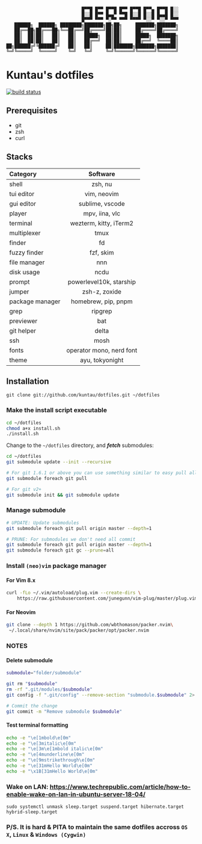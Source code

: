 
                                █▀▀█ █▀▀ █▀▀█ █▀▀ █▀▀█ █▀▀▄ █▀▀█ █░░ 
                                █░░█ █▀▀ █▄▄▀ ▀▀█ █░░█ █░░█ █▄▄█ █░░ 
                                █▀▀▀ ▀▀▀ ▀░▀▀ ▀▀▀ ▀▀▀▀ ▀░░▀ ▀░░▀ ▀▀▀
       ██████╗  ██████╗ ████████╗███████╗██╗██╗     ███████╗███████╗
       ██╔══██╗██╔═══██╗╚══██╔══╝██╔════╝██║██║     ██╔════╝██╔════╝
       ██║  ██║██║   ██║   ██║   █████╗  ██║██║     █████╗  ███████╗
       ██║  ██║██║   ██║   ██║   ██╔══╝  ██║██║     ██╔══╝  ╚════██║
    ██╗██████╔╝╚██████╔╝   ██║   ██║     ██║███████╗███████╗███████║
    ╚═╝╚═════╝  ╚═════╝    ╚═╝   ╚═╝     ╚═╝╚══════╝╚══════╝╚══════╝

# Kuntau's dotfiles

[![build status](https://img.shields.io/travis/kuntau/dotfiles.svg?style=flat-square)](https://travis-ci.org/kuntau/dotfiles)

## Prerequisites

- git
- zsh
- curl

## Stacks

| Category        | Software                 |
| :-------        | :---------:              |
| shell           | zsh, nu                  |
| tui editor      | vim, neovim              |
| gui editor      | sublime, vscode          |
| player          | mpv, iina, vlc           |
| terminal        | wezterm, kitty, iTerm2   |
| multiplexer     | tmux                     |
| finder          | fd                       |
| fuzzy finder    | fzf, skim                |
| file manager    | nnn                      |
| disk usage      | ncdu                     |
| prompt          | powerlevel10k, starship  |
| jumper          | zsh-z, zoxide            |
| package manager | homebrew, pip, pnpm      |
| grep            | ripgrep                  |
| previewer       | bat                      |
| git helper      | delta                    |
| ssh             | mosh                     |
| fonts           | operator mono, nerd font |
| theme           | ayu, tokyonight          |


## Installation

`git clone git://github.com/kuntau/dotfiles.git ~/dotfiles`

### Make the install script executable

```bash
cd ~/dotfiles
chmod a+x install.sh
./install.sh
```

Change to the `~/dotfiles` directory, and ***fetch*** submodules:

```bash
cd ~/dotfiles
git submodule update --init --recursive

# For git 1.6.1 or above you can use something similar to easy pull all submodule:
git submodule foreach git pull

# For git v2+
git submodule init && git submodule update

```

### Manage submodule

```bash
# UPDATE: Update submodules
git submodule foreach git pull origin master --depth=1

# PRUNE: For submodules we don't need all commit
git submodule foreach git pull origin master --depth=1
git submodule foreach git gc --prune=all
```

### Install `(neo)vim` package manager

#### For Vim 8.x

```bash
curl -fLo ~/.vim/autoload/plug.vim --create-dirs \
    https://raw.githubusercontent.com/junegunn/vim-plug/master/plug.vim
```

#### For Neovim

```bash
git clone --depth 1 https://github.com/wbthomason/packer.nvim\
 ~/.local/share/nvim/site/pack/packer/opt/packer.nvim

```

### NOTES

#### Delete submodule

```bash
submodule="folder/submodule"

git rm "$submodule"
rm -rf ".git/modules/$submodule"
git config -f ".git/config" --remove-section "submodule.$submodule" 2> /dev/null

# Commit the change
git commit -m "Remove submodule $submodule"
```

#### Test terminal formatting

```bash
echo -e "\e[1mbold\e[0m"
echo -e "\e[3mitalic\e[0m"
echo -e "\e[3m\e[1mbold italic\e[0m"
echo -e "\e[4munderline\e[0m"
echo -e "\e[9mstrikethrough\e[0m"
echo -e "\e[31mHello World\e[0m"
echo -e "\x1B[31mHello World\e[0m"
```

### Wake on LAN: https://www.techrepublic.com/article/how-to-enable-wake-on-lan-in-ubuntu-server-18-04/

`sudo systemctl unmask sleep.target suspend.target hibernate.target hybrid-sleep.target`

### P/S. It is hard & PITA to maintain the same dotfiles accross `OS X`, `Linux` & `Windows (Cygwin)`
